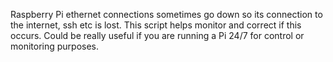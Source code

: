 Raspberry Pi ethernet connections sometimes go down so its connection to the internet, ssh etc is lost. 
This script helps monitor and correct if this occurs. Could be really useful if you are running a Pi 24/7 for control or monitoring purposes.
